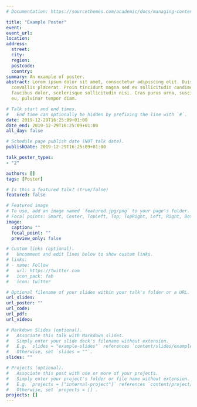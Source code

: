 ```yaml
---
# Documentation: https://sourcethemes.com/academic/docs/managing-content/

title: "Example Poster"
event:
event_url:
location:
address:
  street:
  city:
  region:
  postcode:
  country:
summary: An example of poster.
abstract: Lorem ipsum dolor sit amet, consectetur adipiscing elit. Duis posuere tellusac
  convallis placerat. Proin tincidunt magna sed ex sollicitudin condimentum. Sed ac
  faucibus dolor, scelerisque sollicitudin nisi. Cras purus urna, suscipit quis sapien
  eu, pulvinar tempor diam.

# Talk start and end times.
#   End time can optionally be hidden by prefixing the line with `#`.
date: 2019-12-29T16:25:09+01:00
date_end: 2019-12-29T16:25:09+01:00
all_day: false

# Schedule page publish date (NOT talk date).
publishDate: 2019-12-29T16:25:09+01:00

talk_poster_types:
- "2"

authors: []
tags: [Poster]

# Is this a featured talk? (true/false)
featured: false

# Featured image
# To use, add an image named `featured.jpg/png` to your page's folder. 
# Focal points: Smart, Center, TopLeft, Top, TopRight, Left, Right, BottomLeft, Bottom, BottomRight.
image:
  caption: ""
  focal_point: ""
  preview_only: false

# Custom links (optional).
#   Uncomment and edit lines below to show custom links.
# links:
# - name: Follow
#   url: https://twitter.com
#   icon_pack: fab
#   icon: twitter

# Optional filename of your slides within your talk's folder or a URL.
url_slides:
url_poster: ""
url_code:
url_pdf: 
url_video:

# Markdown Slides (optional).
#   Associate this talk with Markdown slides.
#   Simply enter your slide deck's filename without extension.
#   E.g. `slides = "example-slides"` references `content/slides/example-slides.md`.
#   Otherwise, set `slides = ""`.
slides: ""

# Projects (optional).
#   Associate this post with one or more of your projects.
#   Simply enter your project's folder or file name without extension.
#   E.g. `projects = ["internal-project"]` references `content/project/deep-learning/index.md`.
#   Otherwise, set `projects = []`.
projects: []
---
```

